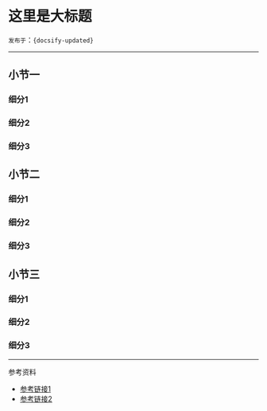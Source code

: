 # 这里是大标题

`发布于`：`{docsify-updated}`

---

## 小节一

### 细分1

### 细分2

### 细分3

## 小节二

### 细分1

### 细分2

### 细分3

## 小节三

### 细分1

### 细分2

### 细分3


  
--- 

参考资料

- [参考链接1]()
- [参考链接2]()








  













  














